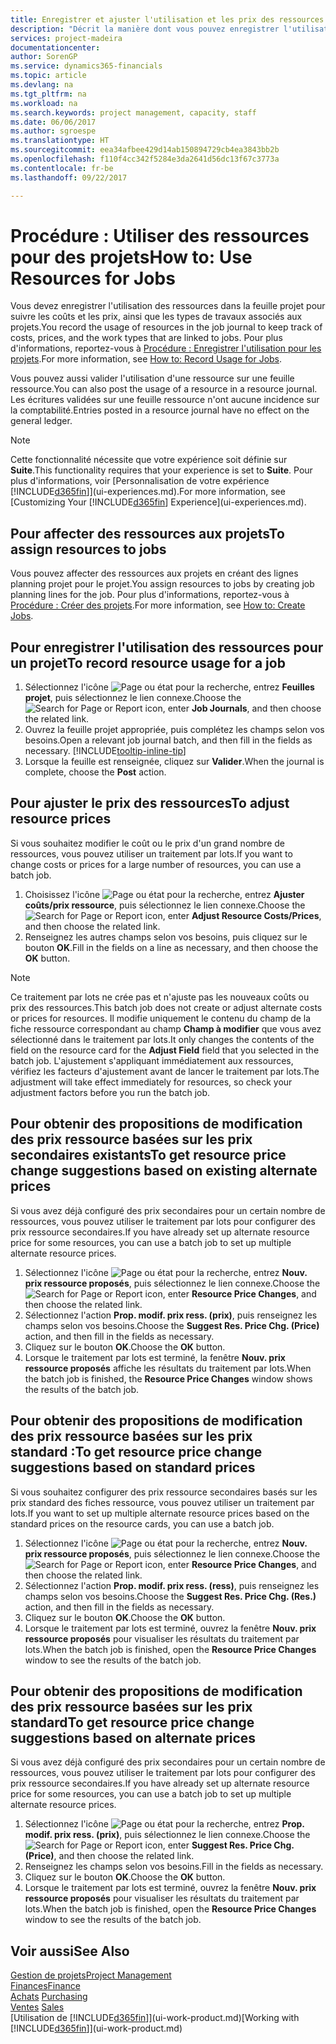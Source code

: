 ```yaml
---
title: Enregistrer et ajuster l'utilisation et les prix des ressources| Microsoft Docs
description: "Décrit la manière dont vous pouvez enregistrer l'utilisation ou la consommation ressource associée à un projet, de garder la trace et de gérer les coûts, les prix, ainsi que les types de travaux."
services: project-madeira
documentationcenter: 
author: SorenGP
ms.service: dynamics365-financials
ms.topic: article
ms.devlang: na
ms.tgt_pltfrm: na
ms.workload: na
ms.search.keywords: project management, capacity, staff
ms.date: 06/06/2017
ms.author: sgroespe
ms.translationtype: HT
ms.sourcegitcommit: eea34afbee429d14ab150894729cb4ea3843bb2b
ms.openlocfilehash: f110f4cc342f5284e3da2641d56dc13f67c3773a
ms.contentlocale: fr-be
ms.lasthandoff: 09/22/2017

---
```

# <a name="how-to-use-resources-for-jobs"></a><span data-ttu-id="f9f27-103">Procédure : Utiliser des ressources pour des projets</span><span class="sxs-lookup"><span data-stu-id="f9f27-103">How to: Use Resources for Jobs</span></span>
<span data-ttu-id="f9f27-104">Vous devez enregistrer l'utilisation des ressources dans la feuille projet pour suivre les coûts et les prix, ainsi que les types de travaux associés aux projets.</span><span class="sxs-lookup"><span data-stu-id="f9f27-104">You record the usage of resources in the job journal to keep track of costs, prices, and the work types that are linked to jobs.</span></span> <span data-ttu-id="f9f27-105">Pour plus d'informations, reportez-vous à [Procédure : Enregistrer l'utilisation pour les projets](projects-how-record-job-usage.md).</span><span class="sxs-lookup"><span data-stu-id="f9f27-105">For more information, see [How to: Record Usage for Jobs](projects-how-record-job-usage.md).</span></span>

<span data-ttu-id="f9f27-106">Vous pouvez aussi valider l'utilisation d'une ressource sur une feuille ressource.</span><span class="sxs-lookup"><span data-stu-id="f9f27-106">You can also post the usage of a resource in a resource journal.</span></span> <span data-ttu-id="f9f27-107">Les écritures validées sur une feuille ressource n'ont aucune incidence sur la comptabilité.</span><span class="sxs-lookup"><span data-stu-id="f9f27-107">Entries posted in a resource journal have no effect on the general ledger.</span></span>

> [!NOTE]  
>   <span data-ttu-id="f9f27-108">Cette fonctionnalité nécessite que votre expérience soit définie sur **Suite**.</span><span class="sxs-lookup"><span data-stu-id="f9f27-108">This functionality requires that your experience is set to **Suite**.</span></span> <span data-ttu-id="f9f27-109">Pour plus d'informations, voir [Personnalisation de votre expérience [!INCLUDE[d365fin](includes/d365fin_md.md)]](ui-experiences.md).</span><span class="sxs-lookup"><span data-stu-id="f9f27-109">For more information, see [Customizing Your [!INCLUDE[d365fin](includes/d365fin_md.md)] Experience](ui-experiences.md).</span></span>

## <a name="to-assign-resources-to-jobs"></a><span data-ttu-id="f9f27-110">Pour affecter des ressources aux projets</span><span class="sxs-lookup"><span data-stu-id="f9f27-110">To assign resources to jobs</span></span>
<span data-ttu-id="f9f27-111">Vous pouvez affecter des ressources aux projets en créant des lignes planning projet pour le projet.</span><span class="sxs-lookup"><span data-stu-id="f9f27-111">You assign resources to jobs by creating job planning lines for the job.</span></span> <span data-ttu-id="f9f27-112">Pour plus d'informations, reportez-vous à [Procédure : Créer des projets](projects-how-create-jobs.md).</span><span class="sxs-lookup"><span data-stu-id="f9f27-112">For more information, see [How to: Create Jobs](projects-how-create-jobs.md).</span></span>

## <a name="to-record-resource-usage-for-a-job"></a><span data-ttu-id="f9f27-113">Pour enregistrer l'utilisation des ressources pour un projet</span><span class="sxs-lookup"><span data-stu-id="f9f27-113">To record resource usage for a job</span></span>
1. <span data-ttu-id="f9f27-114">Sélectionnez l'icône ![Page ou état pour la recherche](media/ui-search/search_small.png "Page ou état pour la recherche"), entrez **Feuilles projet**, puis sélectionnez le lien connexe.</span><span class="sxs-lookup"><span data-stu-id="f9f27-114">Choose the ![Search for Page or Report](media/ui-search/search_small.png "Search for Page or Report icon") icon, enter **Job Journals**, and then choose the related link.</span></span>
2. <span data-ttu-id="f9f27-115">Ouvrez la feuille projet appropriée, puis complétez les champs selon vos besoins.</span><span class="sxs-lookup"><span data-stu-id="f9f27-115">Open a relevant job journal batch, and then fill in the fields as necessary.</span></span> [!INCLUDE[tooltip-inline-tip](includes/tooltip-inline-tip_md.md)]
3. <span data-ttu-id="f9f27-116">Lorsque la feuille est renseignée, cliquez sur **Valider**.</span><span class="sxs-lookup"><span data-stu-id="f9f27-116">When the journal is complete, choose the **Post** action.</span></span>

## <a name="to-adjust-resource-prices"></a><span data-ttu-id="f9f27-117">Pour ajuster le prix des ressources</span><span class="sxs-lookup"><span data-stu-id="f9f27-117">To adjust resource prices</span></span>
<span data-ttu-id="f9f27-118">Si vous souhaitez modifier le coût ou le prix d'un grand nombre de ressources, vous pouvez utiliser un traitement par lots.</span><span class="sxs-lookup"><span data-stu-id="f9f27-118">If you want to change costs or prices for a large number of resources, you can use a batch job.</span></span>  

1. <span data-ttu-id="f9f27-119">Choisissez l'icône ![Page ou état pour la recherche](media/ui-search/search_small.png "Page ou état pour la recherche"), entrez **Ajuster coûts/prix ressource**, puis sélectionnez le lien connexe.</span><span class="sxs-lookup"><span data-stu-id="f9f27-119">Choose the ![Search for Page or Report](media/ui-search/search_small.png "Search for Page or Report icon") icon, enter **Adjust Resource Costs/Prices**, and then choose the related link.</span></span>
2. <span data-ttu-id="f9f27-120">Renseignez les autres champs selon vos besoins, puis cliquez sur le bouton **OK**.</span><span class="sxs-lookup"><span data-stu-id="f9f27-120">Fill in the fields on a line as necessary, and then choose the **OK** button.</span></span>

> [!NOTE]  
>   <span data-ttu-id="f9f27-121">Ce traitement par lots ne crée pas et n'ajuste pas les nouveaux coûts ou prix des ressources.</span><span class="sxs-lookup"><span data-stu-id="f9f27-121">This batch job does not create or adjust alternate costs or prices for resources.</span></span> <span data-ttu-id="f9f27-122">Il modifie uniquement le contenu du champ de la fiche ressource correspondant au champ **Champ à modifier** que vous avez sélectionné dans le traitement par lots.</span><span class="sxs-lookup"><span data-stu-id="f9f27-122">It only changes the contents of the field on the resource card for the **Adjust Field** field that you selected in the batch job.</span></span> <span data-ttu-id="f9f27-123">L'ajustement s'appliquant immédiatement aux ressources, vérifiez les facteurs d'ajustement avant de lancer le traitement par lots.</span><span class="sxs-lookup"><span data-stu-id="f9f27-123">The adjustment will take effect immediately for resources, so check your adjustment factors before you run the batch job.</span></span>

## <a name="to-get-resource-price-change-suggestions-based-on-existing-alternate-prices"></a><span data-ttu-id="f9f27-124">Pour obtenir des propositions de modification des prix ressource basées sur les prix secondaires existants</span><span class="sxs-lookup"><span data-stu-id="f9f27-124">To get resource price change suggestions based on existing alternate prices</span></span>
<span data-ttu-id="f9f27-125">Si vous avez déjà configuré des prix secondaires pour un certain nombre de ressources, vous pouvez utiliser le traitement par lots pour configurer des prix ressource secondaires.</span><span class="sxs-lookup"><span data-stu-id="f9f27-125">If you have already set up alternate resource price for some resources, you can use a batch job to set up multiple alternate resource prices.</span></span>

1. <span data-ttu-id="f9f27-126">Sélectionnez l'icône ![Page ou état pour la recherche](media/ui-search/search_small.png "Page ou état pour la recherche"), entrez **Nouv. prix ressource proposés**, puis sélectionnez le lien connexe.</span><span class="sxs-lookup"><span data-stu-id="f9f27-126">Choose the ![Search for Page or Report](media/ui-search/search_small.png "Search for Page or Report icon") icon, enter **Resource Price Changes**, and then choose the related link.</span></span>
2. <span data-ttu-id="f9f27-127">Sélectionnez l'action **Prop. modif. prix ress. (prix)**, puis renseignez les champs selon vos besoins.</span><span class="sxs-lookup"><span data-stu-id="f9f27-127">Choose the **Suggest Res. Price Chg. (Price)** action, and then fill in the fields as necessary.</span></span>
3. <span data-ttu-id="f9f27-128">Cliquez sur le bouton **OK**.</span><span class="sxs-lookup"><span data-stu-id="f9f27-128">Choose the **OK** button.</span></span>  
4. <span data-ttu-id="f9f27-129">Lorsque le traitement par lots est terminé, la fenêtre **Nouv. prix ressource proposés** affiche les résultats du traitement par lots.</span><span class="sxs-lookup"><span data-stu-id="f9f27-129">When the batch job is finished, the **Resource Price Changes** window shows the results of the batch job.</span></span>

## <a name="to-get-resource-price-change-suggestions-based-on-standard-prices"></a><span data-ttu-id="f9f27-130">Pour obtenir des propositions de modification des prix ressource basées sur les prix standard :</span><span class="sxs-lookup"><span data-stu-id="f9f27-130">To get resource price change suggestions based on standard prices</span></span>
<span data-ttu-id="f9f27-131">Si vous souhaitez configurer des prix ressource secondaires basés sur les prix standard des fiches ressource, vous pouvez utiliser un traitement par lots.</span><span class="sxs-lookup"><span data-stu-id="f9f27-131">If you want to set up multiple alternate resource prices based on the standard prices on the resource cards, you can use a batch job.</span></span>  

1. <span data-ttu-id="f9f27-132">Sélectionnez l'icône ![Page ou état pour la recherche](media/ui-search/search_small.png "Page ou état pour la recherche"), entrez **Nouv. prix ressource proposés**, puis sélectionnez le lien connexe.</span><span class="sxs-lookup"><span data-stu-id="f9f27-132">Choose the ![Search for Page or Report](media/ui-search/search_small.png "Search for Page or Report icon") icon, enter **Resource Price Changes**, and then choose the related link.</span></span>
2. <span data-ttu-id="f9f27-133">Sélectionnez l'action **Prop. modif. prix ress. (ress)**, puis renseignez les champs selon vos besoins.</span><span class="sxs-lookup"><span data-stu-id="f9f27-133">Choose the **Suggest Res. Price Chg. (Res.)** action, and then fill in the fields as necessary.</span></span>  
3. <span data-ttu-id="f9f27-134">Cliquez sur le bouton **OK**.</span><span class="sxs-lookup"><span data-stu-id="f9f27-134">Choose the **OK** button.</span></span>  
4. <span data-ttu-id="f9f27-135">Lorsque le traitement par lots est terminé, ouvrez la fenêtre **Nouv. prix ressource proposés** pour visualiser les résultats du traitement par lots.</span><span class="sxs-lookup"><span data-stu-id="f9f27-135">When the batch job is finished, open the **Resource Price Changes** window to see the results of the batch job.</span></span>

## <a name="to-get-resource-price-change-suggestions-based-on-alternate-prices"></a><span data-ttu-id="f9f27-136">Pour obtenir des propositions de modification des prix ressource basées sur les prix standard</span><span class="sxs-lookup"><span data-stu-id="f9f27-136">To get resource price change suggestions based on alternate prices</span></span>
<span data-ttu-id="f9f27-137">Si vous avez déjà configuré des prix secondaires pour un certain nombre de ressources, vous pouvez utiliser le traitement par lots pour configurer des prix ressource secondaires.</span><span class="sxs-lookup"><span data-stu-id="f9f27-137">If you have already set up alternate resource price for some resources, you can use a batch job to set up multiple alternate resource prices.</span></span>

1. <span data-ttu-id="f9f27-138">Sélectionnez l'icône ![Page ou état pour la recherche](media/ui-search/search_small.png "Page ou état pour la recherche"), entrez **Prop. modif. prix ress. (prix)**, puis sélectionnez le lien connexe.</span><span class="sxs-lookup"><span data-stu-id="f9f27-138">Choose the ![Search for Page or Report](media/ui-search/search_small.png "Search for Page or Report icon") icon, enter **Suggest Res. Price Chg. (Price)**, and then choose the related link.</span></span>  
2. <span data-ttu-id="f9f27-139">Renseignez les champs selon vos besoins.</span><span class="sxs-lookup"><span data-stu-id="f9f27-139">Fill in the fields as necessary.</span></span>
3. <span data-ttu-id="f9f27-140">Cliquez sur le bouton **OK**.</span><span class="sxs-lookup"><span data-stu-id="f9f27-140">Choose the **OK** button.</span></span>  
4. <span data-ttu-id="f9f27-141">Lorsque le traitement par lots est terminé, ouvrez la fenêtre **Nouv. prix ressource proposés** pour visualiser les résultats du traitement par lots.</span><span class="sxs-lookup"><span data-stu-id="f9f27-141">When the batch job is finished, open the **Resource Price Changes** window to see the results of the batch job.</span></span>

## <a name="see-also"></a><span data-ttu-id="f9f27-142">Voir aussi</span><span class="sxs-lookup"><span data-stu-id="f9f27-142">See Also</span></span>
[<span data-ttu-id="f9f27-143">Gestion de projets</span><span class="sxs-lookup"><span data-stu-id="f9f27-143">Project Management</span></span>](projects-manage-projects.md)  
[<span data-ttu-id="f9f27-144">Finances</span><span class="sxs-lookup"><span data-stu-id="f9f27-144">Finance</span></span>](finance.md)  
<span data-ttu-id="f9f27-145">[Achats](purchasing-manage-purchasing.md)       </span><span class="sxs-lookup"><span data-stu-id="f9f27-145">[Purchasing](purchasing-manage-purchasing.md)       </span></span>  
<span data-ttu-id="f9f27-146">[Ventes](sales-manage-sales.md)   </span><span class="sxs-lookup"><span data-stu-id="f9f27-146">[Sales](sales-manage-sales.md)   </span></span>  
<span data-ttu-id="f9f27-147">[Utilisation de [!INCLUDE[d365fin](includes/d365fin_md.md)]](ui-work-product.md)</span><span class="sxs-lookup"><span data-stu-id="f9f27-147">[Working with [!INCLUDE[d365fin](includes/d365fin_md.md)]](ui-work-product.md)</span></span>  

